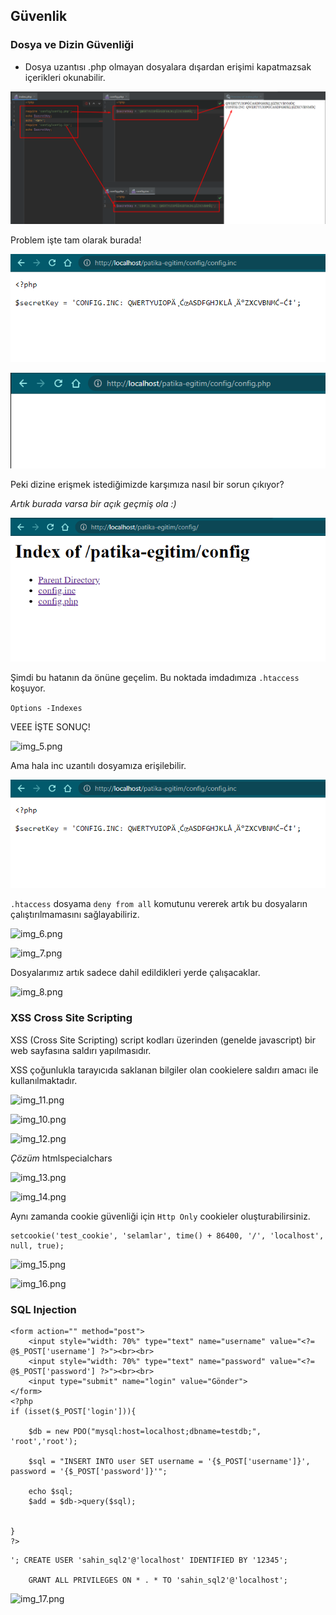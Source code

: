 ## Güvenlik

### Dosya ve Dizin Güvenliği

- Dosya uzantısı .php olmayan dosyalara dışardan erişimi kapatmazsak içerikleri okunabilir.

![img_1.png](img_1.png)

Problem işte tam olarak burada!

![img_2.png](img_2.png)

![img_3.png](img_3.png)


Peki dizine erişmek istediğimizde karşımıza nasıl bir sorun çıkıyor?

*Artık burada varsa bir açık geçmiş ola :)*

![img_4.png](img_4.png)

Şimdi bu hatanın da önüne geçelim. Bu noktada imdadımıza ``.htaccess`` koşuyor.

```Options -Indexes``` 

VEEE İŞTE SONUÇ!

![img_5.png](img_5.png)

Ama hala inc uzantılı dosyamıza erişilebilir.

![img_2.png](img_2.png)

```.htaccess``` dosyama ``deny from all`` komutunu vererek artık bu dosyaların çalıştırılmamasını sağlayabiliriz.

![img_6.png](img_6.png)

![img_7.png](img_7.png)

Dosyalarımız artık sadece dahil edildikleri yerde çalışacaklar.

![img_8.png](img_8.png)

### XSS Cross Site Scripting

XSS (Cross Site Scripting) script kodları üzerinden (genelde javascript) bir web sayfasına saldırı yapılmasıdır.

XSS çoğunlukla tarayıcıda saklanan bilgiler olan cookielere saldırı amacı ile kullanılmaktadır.

![img_11.png](img_11.png)

![img_10.png](img_10.png)

![img_12.png](img_12.png)

*Çözüm* htmlspecialchars

![img_13.png](img_13.png)

![img_14.png](img_14.png)

Aynı zamanda cookie güvenliği için ``Http Only`` cookieler oluşturabilirsiniz.

```
setcookie('test_cookie', 'selamlar', time() + 86400, '/', 'localhost', null, true);
```
![img_15.png](img_15.png)

![img_16.png](img_16.png)

### SQL Injection

```
<form action="" method="post">
    <input style="width: 70%" type="text" name="username" value="<?= @$_POST['username'] ?>"><br><br>
    <input style="width: 70%" type="text" name="password" value="<?= @$_POST['password'] ?>"><br><br>
    <input type="submit" name="login" value="Gönder">
</form>
<?php
if (isset($_POST['login'])){

    $db = new PDO("mysql:host=localhost;dbname=testdb;", 'root','root');

    $sql = "INSERT INTO user SET username = '{$_POST['username']}', password = '{$_POST['password']}'";

    echo $sql;
    $add = $db->query($sql);


}
?>
```

```
'; CREATE USER 'sahin_sql2'@'localhost' IDENTIFIED BY '12345'; 

    GRANT ALL PRIVILEGES ON * . * TO 'sahin_sql2'@'localhost';
```

![img_17.png](img_17.png)

